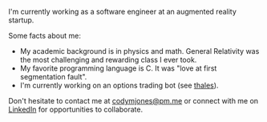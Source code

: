 I'm currently working as a software engineer at an augmented reality startup.

Some facts about me:

- My academic background is in physics and math. General Relativity was the most challenging and rewarding class I ever took.
- My favorite programming language is C. It was "love at first segmentation fault".
- I'm currently working on an options trading bot (see [thales](https://github.com/cm-jones/thales)).

Don't hesitate to contact me at codymjones@pm.me or connect with me on [LinkedIn](https://linkedin.com/in/cm-jones) for opportunities to collaborate.
